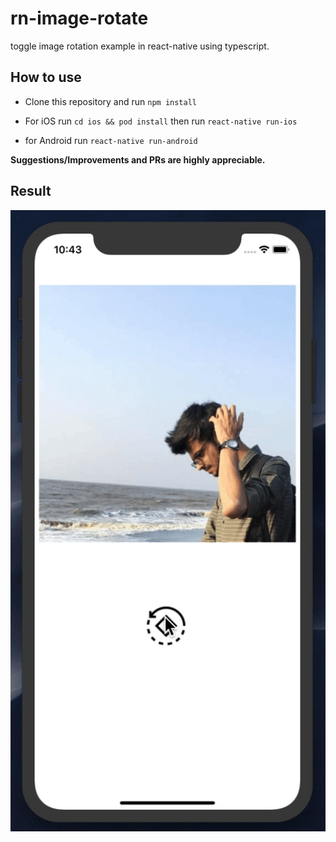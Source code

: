 # rn-image-rotate
toggle image rotation example in react-native using typescript.

## How to use

 - Clone this repository and run `npm install`

 - For iOS run `cd ios && pod install` then run `react-native run-ios`

 - for Android run `react-native run-android`

**Suggestions/Improvements and PRs are highly appreciable.**

## Result
![gif](gif/gif.gif)
